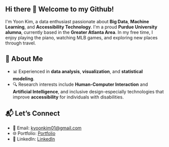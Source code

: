 ## Hi there 👋 Welcome to my Github!

I'm Yoon Kim, a data enthusiast passionate about **Big Data**, **Machine Learning**, and **Accessibility Technology**. I'm a proud **Purdue University alumna**, currently based in the **Greater Atlanta Area**. In my free time, I enjoy playing the piano, watching MLB games, and exploring new places through travel.

## 🌟 About Me
- 📊 Experienced in **data analysis**, **visualization**, and **statistical modeling**.  
- 🔍 Research interests include **Human-Computer Interaction** and **Artificial Intelligence**, and inclusive design-especially technologies that improve **accessibility** for individuals with disabilities.  

## 📬 Let’s Connect
- 💌 Email: [kyoonkim01@gmail.com](mailto:kyoonkim01@gmail.com)  
- 🌐 Portfolio: [Portfolio](https://kyeungyoonkim.github.io)
- 💬 LinkedIn: [LinkedIn](https://www.linkedin.com/in/kyoonkim)

<!--
**kyeungyoonkim/kyeungyoonkim** is a ✨ _special_ ✨ repository because its `README.md` (this file) appears on your GitHub profile.

Here are some ideas to get you started:

- 🔭 I’m currently working on ...
- 🌱 I’m currently learning ...
- 👯 I’m looking to collaborate on ...
- 🤔 I’m looking for help with ...
- 💬 Ask me about ...
- 📫 How to reach me: ...
- 😄 Pronouns: ...
- ⚡ Fun fact: ...
-->
